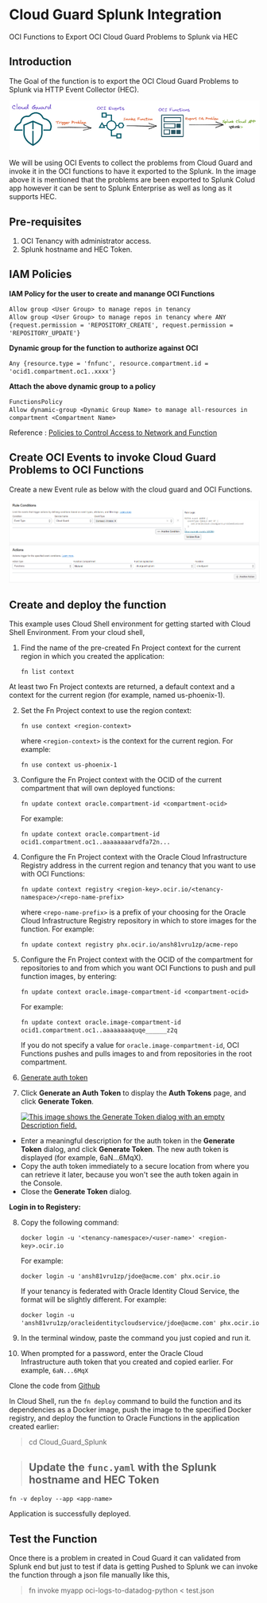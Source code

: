 # Cloud Guard Splunk Integration
OCI Functions to Export OCI Cloud Guard Problems to Splunk via HEC


## Introduction

The Goal of the function is to export the OCI Cloud Guard Problems to Splunk via HTTP Event Collector (HEC). 

![Architecture](./image/Splunk_Arch.excalidraw.png)

We will be using OCI Events to collect the problems from Cloud Guard and invoke it in the OCI functions to have it exported to the Splunk. 
In the image above it is mentioned that the problems are been exported to Splunk Colud app however it can be sent to Splunk Enterprise as well as long as it supports HEC. 


## Pre-requisites

1. OCI Tenancy with administrator access. 
2. Splunk hostname and HEC Token. 

## IAM Policies

**IAM Policy for the user to create and manange OCI Functions**

```OCI-Policy
Allow group <User Group> to manage repos in tenancy
Allow group <User Group> to manage repos in tenancy where ANY {request.permission = 'REPOSITORY_CREATE', request.permission = 'REPOSITORY_UPDATE'}
```

**Dynamic group for the function to authorize against OCI** 

```OCI-DynGrp
Any {resource.type = 'fnfunc', resource.compartment.id = 'ocid1.compartment.oc1..xxxx'}
```

**Attach the above dynamic group to a policy**

```OCI-Policy
FunctionsPolicy
Allow dynamic-group <Dynamic Group Name> to manage all-resources in compartment <Compartment Name>
```

Reference : [Policies to Control Access to Network and Function](#https://docs.oracle.com/en-us/iaas/Content/Functions/Tasks/functionscreatingpolicies.htm)

## Create OCI Events to invoke Cloud Guard Problems to OCI Functions 

Create a new Event rule as below with the cloud guard and OCI Functions. 

![Events](./image/Events.png)


## Create and deploy the function

This example uses Cloud Shell environment for getting started with Cloud Shell Environment. From your cloud shell, 

1.  Find the name of the pre-created Fn Project context for the current region in which you created the application:
  
    ```
    fn list context
    ```

 At least two Fn Project contexts are returned, a default context and a context for the current region (for example, named us-phoenix-1).

2.  Set the Fn Project context to use the region context:
  
    ```
    fn use context <region-context>
    ```

    where `<region-context>` is the context for the current region. For example:

    ```
    fn use context us-phoenix-1
    ```

3.  Configure the Fn Project context with the OCID of the current compartment that will own deployed functions:

    ```
    fn update context oracle.compartment-id <compartment-ocid>
    ```

    For example:

    ```
    fn update context oracle.compartment-id ocid1.compartment.oc1..aaaaaaaarvdfa72n...
    ```

4.  Configure the Fn Project context with the Oracle Cloud Infrastructure Registry address in the current region and tenancy that you want to use with OCI Functions:

    ```
    fn update context registry <region-key>.ocir.io/<tenancy-namespace>/<repo-name-prefix>
    ```

    where `<repo-name-prefix>` is a prefix of your choosing for the Oracle Cloud Infrastructure Registry repository in which to store images for the function. For example:

    ```
    fn update context registry phx.ocir.io/ansh81vru1zp/acme-repo
    ```

5.  Configure the Fn Project context with the OCID of the compartment for repositories to and from which you want OCI Functions to push and pull function images, by entering:

    ```
    fn update context oracle.image-compartment-id <compartment-ocid>
    ```

    For example:

    ```
    fn update context oracle.image-compartment-id ocid1.compartment.oc1..aaaaaaaaquqe______z2q
    ```

    If you do not specify a value for `oracle.image-compartment-id`, OCI Functions pushes and pulls images to and from repositories in the root compartment.

6. [Generate auth token](https://docs.oracle.com/en-us/iaas/Content/Functions/Tasks/functionsquickstartcloudshell.htm#)

7.  Click **Generate an Auth Token** to display the **Auth Tokens** page, and click **Generate Token**.
    
    [![This image shows the Generate Token dialog with an empty Description field.](https://docs.oracle.com/en-us/iaas/Content/Functions/non-dita/quickstart-cloudshell/faas-generate-auth-token-window-1.png "Click to expand")](https://docs.oracle.com/en-us/iaas/Content/Functions/non-dita/quickstart-cloudshell/faas-generate-auth-token-window-1.png)
    
- Enter a meaningful description for the auth token in the **Generate Token** dialog, and click **Generate Token**. The new auth token is displayed (for example, 6aN...6MqX).
- Copy the auth token immediately to a secure location from where you can retrieve it later, because you won't see the auth token again in the Console.
- Close the **Generate Token** dialog.

**Login in to Registery:**

8.  Copy the following command:

    ```
    docker login -u '<tenancy-namespace>/<user-name>' <region-key>.ocir.io
    ```

    For example:

    ```
    docker login -u 'ansh81vru1zp/jdoe@acme.com' phx.ocir.io
    ```

    If your tenancy is federated with Oracle Identity Cloud Service, the format will be slightly different. For example:

    ```
    docker login -u 'ansh81vru1zp/oracleidentitycloudservice/jdoe@acme.com' phx.ocir.io
    ```

9.  In the terminal window, paste the command you just copied and run it.
10.  When prompted for a password, enter the Oracle Cloud Infrastructure auth token that you created and copied earlier. For example, `6aN...6MqX`


Clone the code from [Github](#https://github.com/mukundmurali-mm/Cloud_Guard_Splunk.git)

In Cloud Shell, run the `fn deploy` command to build the function and its dependencies as a Docker image, push the image to the specified Docker registry, and deploy the function to Oracle Functions in the application created earlier: 

> cd Cloud_Guard_Splunk 

> ## Update the `func.yaml` with the Splunk hostname and HEC Token 

```
fn -v deploy --app <app-name>
``` 

Application is successfully deployed. 


## Test the Function 


Once there is a problem in created in Coud Guard it can validated from Splunk end but just to test if data is getting Pushed to Splunk we can invoke the function through a json file manually like this, 

> fn invoke myapp oci-logs-to-datadog-python < test.json









